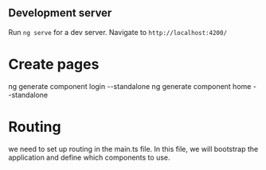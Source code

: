 
## Development server

Run `ng serve` for a dev server. 
Navigate to `http://localhost:4200/`

# Create pages
ng generate component login --standalone
ng generate component home --standalone

# Routing
we need to set up routing in the main.ts file. In this file, we will bootstrap the application and define which components to use.


